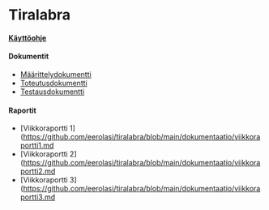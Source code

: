# Tiralabra

#### [Käyttöohje](https://github.com/eerolasi/tiralabra/blob/main/dokumentaatio/kayttoohje.md)

#### Dokumentit
- [Määrittelydokumentti](https://github.com/eerolasi/tiralabra/blob/main/dokumentaatio/maarittelydokumentti.md)
- [Toteutusdokumentti](https://github.com/eerolasi/tiralabra/blob/main/dokumentaatio/toteutusdokumentti.md)
- [Testausdokumentti](https://github.com/eerolasi/tiralabra/blob/main/dokumentaatio/testausdokumentti.md)
#### Raportit
- [Viikkoraportti 1](https://github.com/eerolasi/tiralabra/blob/main/dokumentaatio/viikkoraportti1.md
- [Viikkoraportti 2](https://github.com/eerolasi/tiralabra/blob/main/dokumentaatio/viikkoraportti2.md
- [Viikkoraportti 3](https://github.com/eerolasi/tiralabra/blob/main/dokumentaatio/viikkoraportti3.md
